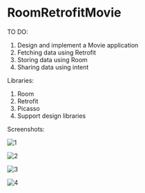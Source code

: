 # RoomRetrofitMovie

TO DO:
1. Design and implement a Movie application
2. Fetching data using Retrofit
3. Storing data using Room
4. Sharing data using intent

Libraries:
1. Room
2. Retrofit
3. Picasso
4. Support design libraries

Screenshots:

![1](https://user-images.githubusercontent.com/33603567/48199718-aee14100-e365-11e8-8d56-aa9a35ef8aa4.jpg)

![2](https://user-images.githubusercontent.com/33603567/48199724-b3a5f500-e365-11e8-9d30-548d6beeb276.jpg)

![3](https://user-images.githubusercontent.com/33603567/48199734-b7397c00-e365-11e8-9eb7-9af5adca65a8.jpg)

![4](https://user-images.githubusercontent.com/33603567/48199771-cddfd300-e365-11e8-8439-84c0c6a0db80.jpg)

